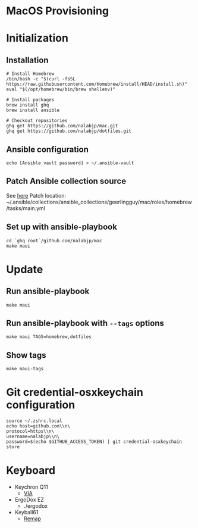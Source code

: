 MacOS Provisioning
==================

# Initialization

## Installation
```
# Install Homebrew
/bin/bash -c "$(curl -fsSL https://raw.githubusercontent.com/Homebrew/install/HEAD/install.sh)"
eval "$(/opt/homebrew/bin/brew shellenv)"

# Install packages
brew install ghq
brew install ansible

# Checkout repositories
ghq get https://github.com/nalabjp/mac.git
ghq get https://github.com/nalabjp/dotfiles.git
```

## Ansible configuration
```
echo [Ansible vault password] > ~/.ansible-vault
```

## Patch Ansible collection source
See [here](https://github.com/nalabjp/mac/blob/c45704c5c2f115dc8aa5893d1e0fc02fef52d9a7/ansible/requirements.yml#L3-L5)
Patch location: ~/.ansible/collections/ansible_collections/geerlingguy/mac/roles/homebrew/tasks/main.yml

## Set up with ansible-playbook
```
cd `ghq root`/github.com/nalabjp/mac
make maui
```
# Update
## Run ansible-playbook
```
make maui
```

## Run ansible-playbook with `--tags` options
```
make maui TAGS=homebrew,dotfiles
```

## Show tags
```
make maui-tags
```

# Git credential-osxkeychain configuration
```
source ~/.zshrc.local
echo host=github.com\\n\
protocol=https\\n\
username=nalabjp\\n\
password=$(echo $GITHUB_ACCESS_TOKEN) | git credential-osxkeychain store
```

# Keyboard
- Keychron Q11
    - [VIA](caniusevia.com)
- ErgoDox EZ
    - ./ergodox
- Keyball61
    - [Remap](https://remap-keys.app/configure)
